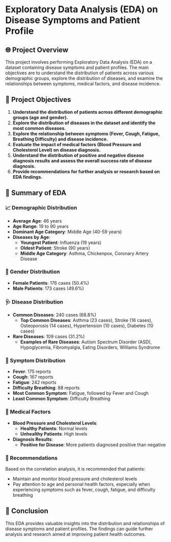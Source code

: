 # Exploratory Data Analysis (EDA) on Disease Symptoms and Patient Profile

## 🌐 Project Overview 

This project involves performing Exploratory Data Analysis (EDA) on a dataset containing disease symptoms and patient profiles. The main objectives are to understand the distribution of patients across various demographic groups, explore the distribution of diseases, and examine the relationships between symptoms, medical factors, and disease incidence. 

## 🎯 Project Objectives 

1. **Understand the distribution of patients across different demographic groups (age and gender).**
2. **Explore the distribution of diseases in the dataset and identify the most common diseases.**
3. **Explore the relationship between symptoms (Fever, Cough, Fatigue, Breathing Difficulty) and disease incidence.**
4. **Evaluate the impact of medical factors (Blood Pressure and Cholesterol Level) on disease diagnosis.**
5. **Understand the distribution of positive and negative disease diagnosis results and assess the overall success rate of disease diagnosis.**
6. **Provide recommendations for further analysis or research based on EDA findings.**

## 📝 Summary of EDA 

### 📈 Demographic Distribution 
- **Average Age**: 46 years
- **Age Range**: 19 to 90 years
- **Dominant Age Category**: Middle Age (40-59 years)
- **Diseases by Age**:
  - **Youngest Patient**: Influenza (19 years)
  - **Oldest Patient**: Stroke (90 years)
  - **Middle Age Category**: Asthma, Chickenpox, Coronary Artery Disease

### 🚻 Gender Distribution 
- **Female Patients**: 176 cases (50.4%)
- **Male Patients**: 173 cases (49.6%)

### 🩺 Disease Distribution
- **Common Diseases**: 240 cases (68.8%)
  - **Top Common Diseases**: Asthma (23 cases), Stroke (16 cases), Osteoporosis (14 cases), Hypertension (10 cases), Diabetes (10 cases)
- **Rare Diseases**: 109 cases (31.2%)
  - **Examples of Rare Diseases**: Autism Spectrum Disorder (ASD), Hypoglycemia, Fibromyalgia, Eating Disorders, Williams Syndrome

### 🤒 Symptom Distribution
- **Fever**: 175 reports
- **Cough**: 167 reports
- **Fatigue**: 242 reports
- **Difficulty Breathing**: 88 reports
- **Most Common Symptom**: Fatigue, followed by Fever and Cough
- **Least Common Symptom**: Difficulty Breathing

### 🏥 Medical Factors
- **Blood Pressure and Cholesterol Levels**:
  - **Healthy Patients**: Normal levels
  - **Unhealthy Patients**: High levels
- **Diagnosis Results**:
  - **Positive for Disease**: More patients diagnosed positive than negative

### 📌 Recommendations
Based on the correlation analysis, it is recommended that patients:
- Maintain and monitor blood pressure and cholesterol levels
- Pay attention to age and personal health factors, especially when experiencing symptoms such as fever, cough, fatigue, and difficulty breathing

## 🎉 Conclusion

This EDA provides valuable insights into the distribution and relationships of disease symptoms and patient profiles. The findings can guide further analysis and research aimed at improving patient health outcomes.

